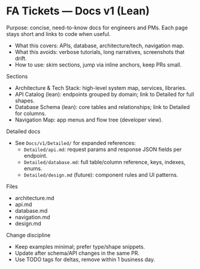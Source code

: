 # FA Tickets — Docs v1 (Lean)

Purpose: concise, need-to-know docs for engineers and PMs. Each page stays short and links to code when useful.

- What this covers: APIs, database, architecture/tech, navigation map.
- What this avoids: verbose tutorials, long narratives, screenshots that drift.
- How to use: skim sections, jump via inline anchors, keep PRs small.

Sections
- Architecture & Tech Stack: high-level system map, services, libraries.
- API Catalog (lean): endpoints grouped by domain; link to Detailed for full shapes.
- Database Schema (lean): core tables and relationships; link to Detailed for columns.
- Navigation Map: app menus and flow tree (developer view).

Detailed docs
- See `Docs/v1/Detailed/` for expanded references:
  - `Detailed/api.md`: request params and response JSON fields per endpoint.
  - `Detailed/database.md`: full table/column reference, keys, indexes, enums.
  - `Detailed/design.md` (future): component rules and UI patterns.

Files
- architecture.md
- api.md
- database.md
- navigation.md
 - design.md

Change discipline
- Keep examples minimal; prefer type/shape snippets.
- Update after schema/API changes in the same PR.
- Use TODO tags for deltas, remove within 1 business day.
